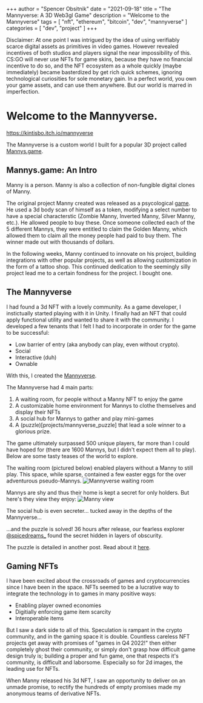 +++
author = "Spencer Obsitnik"
date = "2021-09-18"
title = "The Mannyverse: A 3D Web3gl Game"
description = "Welcome to the Mannyverse"
tags = [
  "nft",
  "ethereum",
  "bitcoin",
  "dev",
  "mannyverse"
]
categories = [
    "dev",
    "project"
]
+++

Disclaimer: At one point I was intrigued by the idea of using verifiably scarce digital assets as primitives in video games.  However revealed incentives of both studios and players signal the near impossibility of this.  CS:GO will never use NFTs for game skins, because they have no financial incentive to do so, and the NFT ecosystem as a whole quickly (maybe immediately) became basterdized by get rich quick schemes, ignoring technological curiosities for sole monetary gain.  In a perfect world, you own your game assets, and can use them anywhere.  But our world is marred in imperfection.

# Welcome to the Mannyverse.

https://kintisbo.itch.io/mannyverse

The Mannyverse is a custom world I built for a popular 3D project called [Mannys.game](https://mannys.game/).

## Mannys.game: An Intro
Manny is a person.  Manny is also a collection of non-fungible digital clones of Manny.

The original project Manny created was released as a psycological [game](https://mannys.game/).  He used a 3d body scan of himself as a token, modifying a select number to have a special characterstic (Zombie Manny, Inverted Manny, Silver Manny, etc.).  He allowed people to buy these.  Once someone collected each of the 5 different Mannys, they were entitled to claim the Golden Manny, which allowed them to claim all the money people had paid to buy them.  The winner made out with thousands of dollars.

In the following weeks, Manny continued to innovate on his project, building integrations with other popular projects, as well as allowing customization in the form of a tattoo shop.  This continued dedication to the seemingly silly project lead me to a certain fondness for the project.  I bought one.

## The Mannyverse
I had found a 3d NFT with a lovely community.  As a game developer, I instictually started playing with it in Unity.  I finally had an NFT that could apply functional utility and wanted to share it with the community.  I developed a few tenants that I felt I had to incorporate in order for the game to be successful:
- Low barrier of entry (aka anybody can play, even without crypto).
- Social
- Interactive (duh)
- Ownable

With this, I created the [Mannyverse](https://kintisbo.itch.io/mannyverse).

The Mannyverse had 4 main parts:
1. A waiting room, for people without a Manny NFT to enjoy the game
2. A customizable home environment for Mannys to clothe themselves and display their NFTs
3. A social hub for Mannys to gather and play mini-games
4. A (puzzle)[projects/mannyverse_puzzle] that lead a sole winner to a glorious prize.

The game ultimately surpassed 500 unique players, far more than I could have hoped for (there are 1600 Mannys, but I didn't expect them all to play).
Below are some tasty teases of the world to explore.

The waiting room (pictured below) enabled players without a Manny to still play.  This space, while sparse, contained a few easter eggs for the over adventurous pseudo-Mannys.
![Mannyverse waiting room](/images/waitingroom.jpg)

Mannys are shy and thus their home is kept a secret for only holders.  But here's they view they enjoy:
![Manny view](/images/mannyverse.jpg)

The social hub is even secreter... tucked away in the depths of the Mannyverse...

...and the puzzle is solved!  36 hours after release, our fearless explorer [@spicedreams_](https://twitter.com/spicedreams_) found the secret hidden in layers of obscurity.

The puzzle is detailed in another post.  Read about it [here](/projects/mannyverse_puzzle).

## Gaming NFTs
I have been excited about the crossroads of games and cryptocurrencies since I have been in the space.  NFTs seemed to be a lucrative way to integrate the technology in to games in many positive ways:
- Enabling player owned economies
- Digitially enforcing game item scarcity
- Interoperable items

But I saw a dark side to all of this.  Speculation is rampant in the crypto community, and in the gaming space it is double.  Countless careless NFT projects get away with promises of "games in Q4 2022!" then either completely ghost their community, or simply don't grasp how difficult game design truly is; building a proper and fun game, one that respects it's community, is difficult and laborsome.  Especially so for 2d images, the leading use for NFTs.

When Manny released his 3d NFT, I saw an opportunity to deliver on an unmade promise, to rectify the hundreds of empty promises made my anonymous teams of derivative NFTs.
